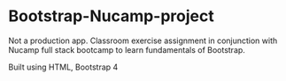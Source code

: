 # Bootstrap-Nucamp-project

Not a production app.
Classroom exercise assignment in conjunction with Nucamp full stack bootcamp to learn fundamentals of Bootstrap.

Built using HTML, Bootstrap 4
